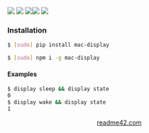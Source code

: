 <!--
https://readme42.com
-->



[![](https://img.shields.io/badge/OS-macOS-blue.svg?longCache=True)]()
[![](https://img.shields.io/pypi/v/mac-display.svg?maxAge=3600)](https://pypi.org/project/mac-display/)
[![](https://img.shields.io/npm/v/mac-display.svg?maxAge=3600)](https://www.npmjs.com/package/mac-display)[![](https://img.shields.io/badge/License-Unlicense-blue.svg?longCache=True)](https://unlicense.org/)
[![](https://github.com/andrewp-as-is/mac-display/workflows/tests42/badge.svg)](https://github.com/andrewp-as-is/mac-display/actions)

### Installation
```bash
$ [sudo] pip install mac-display
```

```bash
$ [sudo] npm i -g mac-display
```

#### Examples
```bash
$ display sleep && display state
0
$ display wake && display state
1
```

<p align="center">
    <a href="https://readme42.com/">readme42.com</a>
</p>
